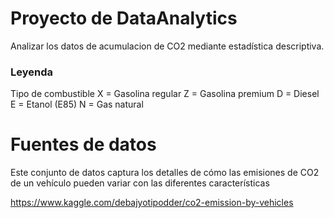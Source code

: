 # Proyecto de DataAnalytics #
 
Analizar los datos de acumulacion de CO2
mediante estadística descriptiva.

### Leyenda
 Tipo de combustible
X = Gasolina regular
Z = Gasolina premium
D = Diesel
E = Etanol (E85)
N = Gas natural

# Fuentes de datos 

Este conjunto de datos captura los detalles de cómo las emisiones de CO2 de un vehículo pueden variar con las diferentes características

https://www.kaggle.com/debajyotipodder/co2-emission-by-vehicles

